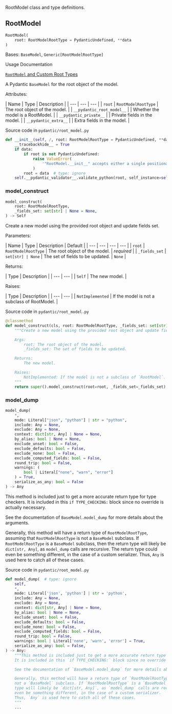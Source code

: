 RootModel class and type definitions.

## RootModel

```python
RootModel(
    root: RootModelRootType = PydanticUndefined, **data
)

```

Bases: `BaseModel`, `Generic[RootModelRootType]`

Usage Documentation

[`RootModel` and Custom Root Types](../../concepts/models/#rootmodel-and-custom-root-types)

A Pydantic `BaseModel` for the root object of the model.

Attributes:

| Name | Type | Description | | --- | --- | --- | | `root` | `RootModelRootType` | The root object of the model. | | `__pydantic_root_model__` | | Whether the model is a RootModel. | | `__pydantic_private__` | | Private fields in the model. | | `__pydantic_extra__` | | Extra fields in the model. |

Source code in `pydantic/root_model.py`

```python
def __init__(self, /, root: RootModelRootType = PydanticUndefined, **data) -> None:  # type: ignore
    __tracebackhide__ = True
    if data:
        if root is not PydanticUndefined:
            raise ValueError(
                '"RootModel.__init__" accepts either a single positional argument or arbitrary keyword arguments'
            )
        root = data  # type: ignore
    self.__pydantic_validator__.validate_python(root, self_instance=self)

```

### model_construct

```python
model_construct(
    root: RootModelRootType,
    _fields_set: set[str] | None = None,
) -> Self

```

Create a new model using the provided root object and update fields set.

Parameters:

| Name | Type | Description | Default | | --- | --- | --- | --- | | `root` | `RootModelRootType` | The root object of the model. | *required* | | `_fields_set` | `set[str] | None` | The set of fields to be updated. | `None` |

Returns:

| Type | Description | | --- | --- | | `Self` | The new model. |

Raises:

| Type | Description | | --- | --- | | `NotImplemented` | If the model is not a subclass of RootModel. |

Source code in `pydantic/root_model.py`

```python
@classmethod
def model_construct(cls, root: RootModelRootType, _fields_set: set[str] | None = None) -> Self:  # type: ignore
    """Create a new model using the provided root object and update fields set.

    Args:
        root: The root object of the model.
        _fields_set: The set of fields to be updated.

    Returns:
        The new model.

    Raises:
        NotImplemented: If the model is not a subclass of `RootModel`.
    """
    return super().model_construct(root=root, _fields_set=_fields_set)

```

### model_dump

```python
model_dump(
    *,
    mode: Literal["json", "python"] | str = "python",
    include: Any = None,
    exclude: Any = None,
    context: dict[str, Any] | None = None,
    by_alias: bool | None = None,
    exclude_unset: bool = False,
    exclude_defaults: bool = False,
    exclude_none: bool = False,
    exclude_computed_fields: bool = False,
    round_trip: bool = False,
    warnings: (
        bool | Literal["none", "warn", "error"]
    ) = True,
    serialize_as_any: bool = False
) -> Any

```

This method is included just to get a more accurate return type for type checkers. It is included in this `if TYPE_CHECKING:` block since no override is actually necessary.

See the documentation of `BaseModel.model_dump` for more details about the arguments.

Generally, this method will have a return type of `RootModelRootType`, assuming that `RootModelRootType` is not a `BaseModel` subclass. If `RootModelRootType` is a `BaseModel` subclass, then the return type will likely be `dict[str, Any]`, as `model_dump` calls are recursive. The return type could even be something different, in the case of a custom serializer. Thus, `Any` is used here to catch all of these cases.

Source code in `pydantic/root_model.py`

```python
def model_dump(  # type: ignore
    self,
    *,
    mode: Literal['json', 'python'] | str = 'python',
    include: Any = None,
    exclude: Any = None,
    context: dict[str, Any] | None = None,
    by_alias: bool | None = None,
    exclude_unset: bool = False,
    exclude_defaults: bool = False,
    exclude_none: bool = False,
    exclude_computed_fields: bool = False,
    round_trip: bool = False,
    warnings: bool | Literal['none', 'warn', 'error'] = True,
    serialize_as_any: bool = False,
) -> Any:
    """This method is included just to get a more accurate return type for type checkers.
    It is included in this `if TYPE_CHECKING:` block since no override is actually necessary.

    See the documentation of `BaseModel.model_dump` for more details about the arguments.

    Generally, this method will have a return type of `RootModelRootType`, assuming that `RootModelRootType` is
    not a `BaseModel` subclass. If `RootModelRootType` is a `BaseModel` subclass, then the return
    type will likely be `dict[str, Any]`, as `model_dump` calls are recursive. The return type could
    even be something different, in the case of a custom serializer.
    Thus, `Any` is used here to catch all of these cases.
    """
    ...

```
